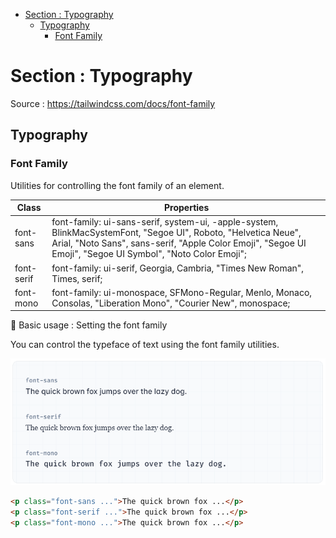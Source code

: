 
- [Section : Typography](#section--typography)
  - [Typography](#typography)
    - [Font Family](#font-family)


# Section : Typography

Source : https://tailwindcss.com/docs/font-family

## Typography

### Font Family

Utilities for controlling the font family of an element.

​Class     | Properties
-----------|------------------------------------------------------------------------------------------------------------------------------------------------------------------------------------------------------------------------------
font-sans  | font-family: ui-sans-serif, system-ui, -apple-system, BlinkMacSystemFont, "Segoe UI", Roboto, "Helvetica Neue", Arial, "Noto Sans", sans-serif, "Apple Color Emoji", "Segoe UI Emoji", "Segoe UI Symbol", "Noto Color Emoji";
font-serif | font-family: ui-serif, Georgia, Cambria, "Times New Roman", Times, serif;
font-mono  | font-family: ui-monospace, SFMono-Regular, Menlo, Monaco, Consolas, "Liberation Mono", "Courier New", monospace;

🔔 Basic usage : Setting the font family

You can control the typeface of text using the font family utilities.

![image](./img/font-family-1450.png)

```html
<p class="font-sans ...">The quick brown fox ...</p>
<p class="font-serif ...">The quick brown fox ...</p>
<p class="font-mono ...">The quick brown fox ...</p>

```



